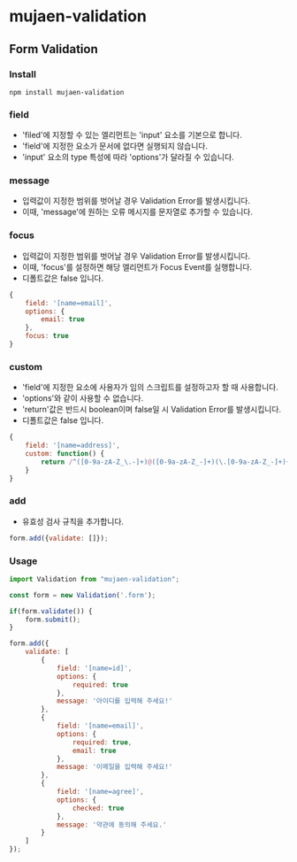# mujaen-validation
## Form Validation

### Install
```
npm install mujaen-validation
```

### field
- 'filed'에 지정할 수 있는 엘리먼트는 'input' 요소를 기본으로 합니다.
- 'field'에 지정한 요소가 문서에 없다면 실행되지 않습니다.
- 'input' 요소의 type 특성에 따라 'options'가 달라질 수 있습니다.

### message
- 입력값이 지정한 범위를 벗어날 경우 Validation Error를 발생시킵니다.
- 이때, 'message'에 원하는 오류 메시지를 문자열로 추가할 수 있습니다.

### focus
- 입력값이 지정한 범위를 벗어날 경우 Validation Error를 발생시킵니다.
- 이때, 'focus'를 설정하면 해당 엘리먼트가 Focus Event를 실행합니다.
- 디폴트값은 false 입니다.
```javascript
{
    field: '[name=email]',
    options: {
        email: true
    },
    focus: true
}
```

### custom
- 'field'에 지정한 요소에 사용자가 임의 스크립트를 설정하고자 할 때 사용합니다. 
- 'options'와 같이 사용할 수 없습니다.
- 'return'값은 반드시 boolean이며 false일 시 Validation Error를 발생시킵니다.
- 디폴트값은 false 입니다.
```javascript
{
    field: '[name=address]',
    custom: function() {
        return /^([0-9a-zA-Z_\.-]+)@([0-9a-zA-Z_-]+)(\.[0-9a-zA-Z_-]+){1,2}$/.test(input.value);
    }
}
```

### add
- 유효성 검사 규칙을 추가합니다.
```javascript
form.add({validate: []});
```


### Usage
```javascript
import Validation from "mujaen-validation";

const form = new Validation('.form');

if(form.validate()) {
    form.submit();
}

form.add({
    validate: [
        {
            field: '[name=id]',
            options: {
                required: true
            },
            message: '아이디를 입력해 주세요!'
        },
        {
            field: '[name=email]',
            options: {
                required: true,
                email: true
            },
            message: '이메일을 입력해 주세요!'
        },
        {
            field: '[name=agree]',
            options: {
                checked: true
            },
            message: '약관에 동의해 주세요.'
        }
    ]
});
```




